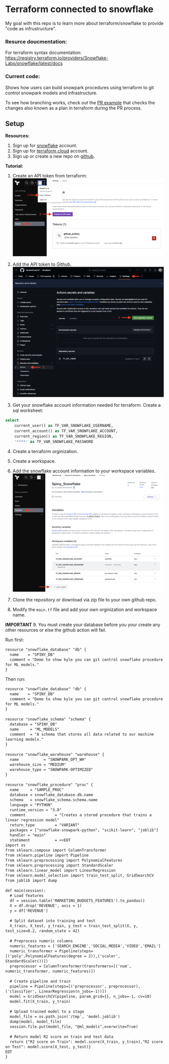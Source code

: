 # Terraform connected to snowflake
My goal with this repo is to learn more about terraform/snowflake to provide "code as infrustructure".

### Resurce doucmentation:
For terraform syntax documentation: https://registry.terraform.io/providers/Snowflake-Labs/snowflake/latest/docs

### Current code:
Shows how users can build snowpark procedures using terraform to git control snowpark models and infrastructure.

To see how branching works, check out the [PR example](https://github.com/danielwilczak101/terraform/pull/5) that checks the changes also known as a plan in terraform during the PR process.

## Setup

**Resources:**
1. Sign up for [snowflake](https://signup.snowflake.com/) account.
2. Sign up for [terraform cloud](https://www.terraform.io/) account.
3. Sign up or create a new repo on [github](https://github.com/).

**Tutorial:**
1. Create an API token from terraform:
![terraform api token](./images/terraform_api_token.png)

2. Add the API token to Github.
![terraform api token](./images/github_token.png)
  
3. Get your snowflake account information needed for terraform.
Create a sql worksheet:
```sql
select 
    current_user() as TF_VAR_SNOWFLAKE_USERNAME,
    current_account() as TF_VAR_SNOWFLAKE_ACCOUNT,
    current_region() as TF_VAR_SNOWFLAKE_REGION,
    '****' as TF_VAR_SNOWFLAKE_PASSWORD
```

4. Create a terraform orginization.
5. Create a workspace.

6. Add the snowflake account information to your workspace variables.
![terraform api token](./images/terraform_variables.png)

7. Clone the repository or download via zip file to your own github repo.

8.  Modify the ``main.tf`` file and add your own orginization and workspace name.

**IMPORTANT**
9. You must create your database before you your create any other resources or else the github action will fail.

Run first:
```
resource "snowflake_database" "db" {
  name    = "SPINY_DB"
  comment = "Demo to show kyle you can git control snowflake procedure for ML models."
}
```

Then run:  
```
resource "snowflake_database" "db" {
  name    = "SPINY_DB"
  comment = "Demo to show kyle you can git control snowflake procedure for ML models."
}

resource "snowflake_schema" "schema" {
  database = "SPINY_DB"
  name     = "ML_MODELS"
  comment  = "A schema that stores all data related to our machine learning models."
}

resource "snowflake_warehouse" "warehouse" {
  name           = "SNOWPARK_OPT_WH"
  warehouse_size = "MEDIUM"
  warehouse_type = "SNOWPARK-OPTIMIZED"
}

resource "snowflake_procedure" "proc" {
  name     = "SAMPLE_PROC"
  database = snowflake_database.db.name
  schema   = snowflake_schema.schema.name
  language = "PYTHON"
  runtime_version = "3.8"
  comment             = "Creates a stored procedure that trains a linear regression model"
  return_type         = "VARIANT"
  packages = ["snowflake-snowpark-python", "scikit-learn", "joblib"]
  handler = "main"
  statement           = <<EOT
import os
from sklearn.compose import ColumnTransformer
from sklearn.pipeline import Pipeline
from sklearn.preprocessing import PolynomialFeatures
from sklearn.preprocessing import StandardScaler
from sklearn.linear_model import LinearRegression
from sklearn.model_selection import train_test_split, GridSearchCV
from joblib import dump

def main(session):
  # Load features
  df = session.table('MARKETING_BUDGETS_FEATURES').to_pandas()
  X = df.drop('REVENUE', axis = 1)
  y = df['REVENUE']

  # Split dataset into training and test
  X_train, X_test, y_train, y_test = train_test_split(X, y, test_size=0.2, random_state = 42)

  # Preprocess numeric columns
  numeric_features = ['SEARCH_ENGINE','SOCIAL_MEDIA','VIDEO','EMAIL']
  numeric_transformer = Pipeline(steps=[('poly',PolynomialFeatures(degree = 2)),('scaler', StandardScaler())])
  preprocessor = ColumnTransformer(transformers=[('num', numeric_transformer, numeric_features)])

  # Create pipeline and train
  pipeline = Pipeline(steps=[('preprocessor', preprocessor),('classifier', LinearRegression(n_jobs=-1))])
  model = GridSearchCV(pipeline, param_grid={}, n_jobs=-1, cv=10)
  model.fit(X_train, y_train)

  # Upload trained model to a stage
  model_file = os.path.join('/tmp', 'model.joblib')
  dump(model, model_file)
  session.file.put(model_file, "@ml_models",overwrite=True)

  # Return model R2 score on train and test data
  return {"R2 score on Train": model.score(X_train, y_train),"R2 score on Test": model.score(X_test, y_test)}
EOT
}

```
